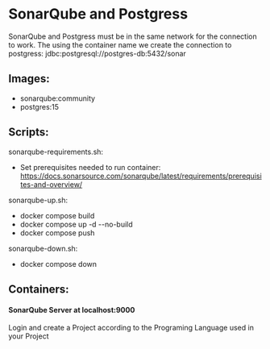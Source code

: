 # SonarQube and Postgress
SonarQube and Postgress must be in the same network for the connection to work. The using the container name we create the connection to postgress: jdbc:postgresql://postgres-db:5432/sonar

## Images:
- sonarqube:community
- postgres:15

## Scripts:
sonarqube-requirements.sh:
- Set prerequisites needed to run container: https://docs.sonarsource.com/sonarqube/latest/requirements/prerequisites-and-overview/

sonarqube-up.sh:
- docker compose build
- docker compose up -d --no-build
- docker compose push


sonarqube-down.sh:
- docker compose down

## Containers:
#### SonarQube Server at localhost:9000
Login and create a Project according to the Programing Language used in your Project
